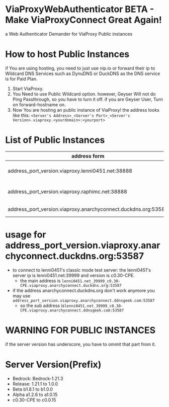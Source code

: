 # ViaProxyWebAuthenticator BETA - Make ViaProxyConnect Great Again!
a Web Authenticator Demander for ViaProxy Public instances

# How to host Public Instances
if You are using hosting, you need to just use nip.io or forward their ip to Wildcard DNS Services such as DynuDNS or DuckDNS as the DNS service is for Paid Plan.

1. Start ViaProxy.
2. You Need to use Public Wildcard option. however, Geyser Will not do Ping Passthrough, so you have to turn it off. if you are Geyser User, Turn on forward-hostname on.
3. Now You are hosting an public instance of ViaProxy! the address looks like this: `<Server's Address>_<Server's Port>_<Server's Version>.viaproxy.<yourdomain>:<yourport>`

# List of Public Instances
|address form|Mode|owner|organization|status|
|--|--|--|--|--|
|address_port_version.viaproxy.lenni0451.net:38888 | OpenAuthMod | Lenni0451 & RaphiMC |  ViaVersion | ONLINE |
|address_port_version.viaproxy.raphimc.net:38888 | OpenAuthMod | Lenni0451 & RaphiMC |  ViaVersion | OFFLINE |
|address_port_version.viaproxy.anarchyconnect.duckdns.org:53587 | OpenAuthMod | Me |  GAME-CLI-SRV-DEV | ONLINE |

# usage for address_port_version.viaproxy.anarchyconnect.duckdns.org:53587
* to connect to lenni0451's classic mode test server: the lenni0451's server ip is lenni0451.net:39999 and version is c0.30-CPE.
  * the main address is `lenni0451.net_39999_c0.30-CPE.viaproxy.anarchyconnect.duckdns.org:53587`
* if the address anarchyconnect.duckdns.org don't work anymore you may use `address_port_version.viaproxy.anarchyconnect.ddnsgeek.com:53587`
  * so the sub address is`lenni0451.net_39999_c0.30-CPE.viaproxy.anarchyconnect.ddnsgeek.com:53587`

# WARNING FOR PUBLIC INSTANCES
if the server version has underscore, you have to ommit that part from it.

# Server Version(Prefix)
 * Bedrock: Bedrock-1.21.3
 * Release: 1.21.1 to 1.0.0
 * Beta b1.8.1 to b1.0.0
 * Alpha a1.2.6 to a1.0.15
 * c0.30-CPE to c0.0.15
